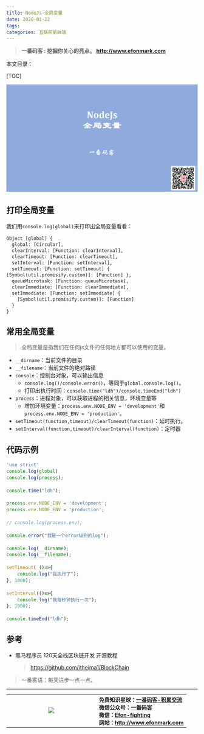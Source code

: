 ```yaml
---
title: NodeJs-全局变量
date: 2020-01-22
tags: 
categories: 互联网前后端
---
```


> **一番码客 : 挖掘你关心的亮点。**
> **http://www.efonmark.com**

本文目录：

[TOC]

![image-20200122001430597](2020-01-21-NodeJs-全局变量/image-20200122001430597.png)

<!--more-->

## 打印全局变量

我们用`console.log(global)`来打印出全局变量看看：

```
Object [global] {
  global: [Circular],
  clearInterval: [Function: clearInterval],
  clearTimeout: [Function: clearTimeout],
  setInterval: [Function: setInterval],
  setTimeout: [Function: setTimeout] { [Symbol(util.promisify.custom)]: [Function] },
  queueMicrotask: [Function: queueMicrotask],
  clearImmediate: [Function: clearImmediate],
  setImmediate: [Function: setImmediate] {
    [Symbol(util.promisify.custom)]: [Function]
  }
}
```



## 常用全局变量

> 全局变量是指我们在任何js文件的任何地方都可以使用的变量。

- `__dirname`：当前文件的目录
- `__filename`：当前文件的绝对路径
- `console`：控制台对象，可以输出信息
    - `console.log()/console.error()`，等同于`global.console.log()`。
    - 打印出执行时间：`console.time("ldh")/console.timeEnd("ldh")`
- `process`：进程对象，可以获取进程的相关信息，环境变量等
    - 增加环境变量：`process.env.NODE_ENV = 'development'`和`process.env.NODE_ENV = 'production'`。
- `setTimeout(function,timeout)/clearTimeout(function)`：延时执行。
- `setInterval(function,timeout)/clearInterval(function)`：定时器



## 代码示例

```js
'use strict'
console.log(global)
console.log(process);

console.time("ldh");

process.env.NODE_ENV = 'development';
process.env.NODE_ENV = 'production';

// console.log(process.env);

console.error("我是一个error级别的log");

console.log(__dirname);
console.log(__filename);

setTimeout( ()=>{
    console.log("我执行了");
}, 1000);

setInterval(()=>{
    console.log("我每秒钟执行一次");
}, 1000);

console.timeEnd("ldh");
```



## 参考

* 黑马程序员 120天全栈区块链开发 开源教程

    > https://github.com/itheima1/BlockChain



> 一番雾语：每天进步一点一点。

-------
<table>
<tr>
<td ><center><img src="http://www.efonmark.com/efonmark-blog/readme/guanzhu_1.jpg" width=40%></center></td>
<td width="50%" align=left><b>
    免费知识星球：<a href="http://www.efonmark.com/efonmark-blog/readme/zhishixingqiu1.png">一番码客-积累交流</a><br>
    微信公众号：<a href="http://www.efonmark.com/efonmark-blog/readme/guanzhu_1.jpg">一番码客</a><br>
    微信：<a href="http://www.efonmark.com/efonmark-blog/readme/weixin.jpg">Efon-fighting</a><br>
    网站：<a href="http://www.efonmark.com">http://www.efonmark.com</a><br></b></td>
</tr>
</table>